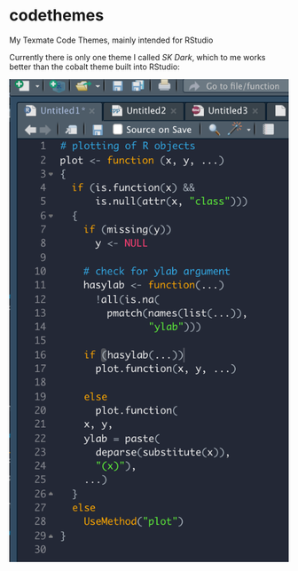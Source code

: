 # codethemes
My Texmate Code Themes, mainly intended for RStudio

Currently there is only one theme I called *SK Dark*, which to me works better than the cobalt theme built into RStudio:

![](skdark.png)

